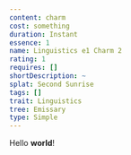 ```yaml
---
content: charm
cost: something
duration: Instant
essence: 1
name: Linguistics e1 Charm 2
rating: 1
requires: []
shortDescription: ~
splat: Second Sunrise
tags: []
trait: Linguistics
tree: Emissary
type: Simple
---
```


Hello **world**!
